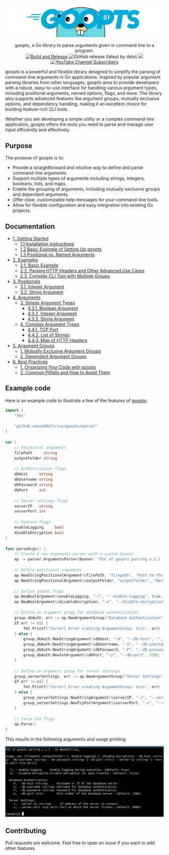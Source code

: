 ![](./.github/banner.png)

<p align="center">
    goopts, a Go library to parse arguments given in command line to a program.
    <br>
    <a href="https://github.com/p0dalirius/goopts/actions/workflows/unit_tests.yaml" title="Build"><img alt="Build and Release" src="https://github.com/p0dalirius/goopts/actions/workflows/unit_tests.yaml/badge.svg"></a>
    <img alt="GitHub release (latest by date)" src="https://img.shields.io/github/v/release/p0dalirius/goopts">
    <a href="https://twitter.com/intent/follow?screen_name=podalirius_" title="Follow"><img src="https://img.shields.io/twitter/follow/podalirius_?label=Podalirius&style=social"></a>
    <a href="https://www.youtube.com/c/Podalirius_?sub_confirmation=1" title="Subscribe"><img alt="YouTube Channel Subscribers" src="https://img.shields.io/youtube/channel/subscribers/UCF_x5O7CSfr82AfNVTKOv_A?style=social"></a>
    <br>
</p>

goopts is a powerful and flexible library designed to simplify the parsing of command-line arguments in Go applications. Inspired by popular argument parsing libraries from other languages, goopts aims to provide developers with a robust, easy-to-use interface for handling various argument types, including positional arguments, named options, flags, and more. The library also supports advanced features like argument groups, mutually exclusive options, and dependency handling, making it an excellent choice for building feature-rich CLI tools.

Whether you are developing a simple utility or a complex command-line application, goopts offers the tools you need to parse and manage user input efficiently and effectively.

## Purpose

The purpose of goopts is to:

- Provide a straightforward and intuitive way to define and parse command-line arguments.
- Support multiple types of arguments including strings, integers, booleans, lists, and maps.
- Enable the grouping of arguments, including mutually exclusive groups and dependent arguments.
- Offer clear, customizable help messages for your command-line tools.
- Allow for flexible configuration and easy integration into existing Go projects.

## Documentation

- [1. Getting Started](./vendor/docs/1.%20Getting%20Started/README.md)
    - [1.1 Installation Instructions](./vendor/docs/1.%20Getting%20Started/1.%20Installation%20Instructions/README.md)
    - [1.2 Basic Example of Setting Up goopts](./vendor/docs/1.%20Getting%20Started/2.%20Basic%20Example%20of%20Setting%20Up%20goopts/README.md)
    - [1.3 Positional vs. Named Arguments](./vendor/docs/1.%20Getting%20Started/3.%20Positional%20vs.%20Named%20Arguments/README.md)
- [2. Examples](./vendor/docs/2.%20Examples/README.md)
    - [2.1. Basic Example](./vendor/docs/2.%20Examples/1.%20Basic%20Example/README.md)
    - [2.2. Parsing HTTP Headers and Other Advanced Use Cases](./vendor/docs/2.%20Examples/2.%20Parsing%20HTTP%20Headers%20and%20Other%20Advanced%20Use%20Cases/README.md)
    - [2.3. Complex CLI Tool with Multiple Groups](./vendor/docs/2.%20Examples/3.%20Complex%20CLI%20Tool%20with%20Multiple%20Groups/README.md)
- [3. Positionals](./vendor/docs/3.%20Positionals/README.md)
    - [3.1. Integer Argument](./vendor/docs/3.%20Positionals/1.%20Integer%20Positional%20Argument/README.md)
    - [3.2. String Argument](./vendor/docs/3.%20Positionals/2.%20String%20Positional%20Argument/README.md)
- [4. Arguments](./vendor/docs/4.%20Arguments/README.md)
    - [3. Simple Argument Types](./vendor/docs/4.%20Arguments/3.%20Simple%20Argument%20Types/README.md)
        - [4.3.1. Boolean Argument](./vendor/docs/4.%20Arguments/3.%20Simple%20Argument%20Types/1.%20Boolean%20Argument/README.md)
        - [4.3.2. Integer Argument](./vendor/docs/4.%20Arguments/3.%20Simple%20Argument%20Types/2.%20Integer%20Argument/README.md)
        - [4.3.3. String Argument](./vendor/docs/4.%20Arguments/3.%20Simple%20Argument%20Types/3.%20String%20Argument/README.md)
    - [4. Complex Argument Types](./vendor/docs/4.%20Arguments/4.%20Complex%20Argument%20Types/README.md)
        - [4.4.1. TCP Port](./vendor/docs/4.%20Arguments/4.%20Complex%20Argument%20Types/1.%20TCP%20Port/README.md)
        - [4.4.2. List of Strings](./vendor/docs/4.%20Arguments/4.%20Complex%20Argument%20Types/2.%20List%20of%20Strings/README.md)
        - [4.4.3. Map of HTTP Headers](./vendor/docs/4.%20Arguments/4.%20Complex%20Argument%20Types/3.%20Map%20of%20HTTP%20Headers/README.md)
- [5. Argument Groups](./vendor/docs/5.%20Argument%20Groups/README.md)
    - [1. Mutually Exclusive Argument Groups](./vendor/docs/5.%20Argument%20Groups/1.%20Mutually%20Exclusive%20Argument%20Groups/README.md)
    - [2. Dependent Argument Groups](./vendor/docs/5.%20Argument%20Groups/2.%20Dependent%20Argument%20Groups/README.md)
- [6. Best Practices](./vendor/docs/6.%20Best%20Practices/README.md)
    - [1. Organizing Your Code with goopts](./vendor/docs/6.%20Best%20Practices/1.%20Organizing%20Your%20Code%20with%20goopts/README.md)
    - [2. Common Pitfalls and How to Avoid Them](./vendor/docs/6.%20Best%20Practices/2.%20Common%20Pitfalls%20and%20How%20to%20Avoid%20Them/README.md)

## Example code

Here is an example code to illustrate a few of the features of [goopts](https://github.com/p0dalirius/goopts):

```go
import (
	"fmt"

	"github.com/p0dalirius/goopts/parser"
)

var (
	// Positional arguments
	filePath     string
	outputFolder string

	// Authentication flags
	dbHost     string
	dbUsername string
	dbPassword string
	dbPort     int

	// Server settings flags
	serverIP   string
	serverPort int

	// Feature flags
	enableLogging     bool
	disableEncryption bool
)

func parseArgs() {
	// Create a new arguments parser with a custom banner
	ap := parser.ArgumentsParser{Banner: "PoC of goopts parsing v.1.1 - by Remi GASCOU (Podalirius)"}

	// Define positional arguments
	ap.NewStringPositionalArgument(&filePath, "filepath", "Path to the input file.")
	ap.NewStringPositionalArgument(&outputFolder, "outputfolder", "Destination folder for output.")

	// Define global flags
	ap.NewBoolArgument(&enableLogging, "-l", "--enable-logging", true, "Enable logging during execution.")
	ap.NewBoolArgument(&disableEncryption, "-e", "--disable-encryption", false, "Disable encryption for data transfer.")

	// Define an argument group for database authentication
	group_dbAuth, err := ap.NewArgumentGroup("Database Authentication")
	if err != nil {
		fmt.Printf("[error] Error creating ArgumentGroup: %s\n", err)
	} else {
		group_dbAuth.NewStringArgument(&dbHost, "-H", "--db-host", "", true, "Hostname or IP of the database server.")
		group_dbAuth.NewStringArgument(&dbUsername, "-U", "--db-username", "", true, "Username for database authentication.")
		group_dbAuth.NewStringArgument(&dbPassword, "-P", "--db-password", "", true, "Password for database authentication.")
		group_dbAuth.NewIntArgument(&dbPort, "-p", "--db-port", 3306, false, "Port number of the database server.")
	}

	// Define an argument group for server settings
	group_serverSettings, err := ap.NewArgumentGroup("Server Settings")
	if err != nil {
		fmt.Printf("[error] Error creating ArgumentGroup: %s\n", err)
	} else {
		group_serverSettings.NewStringArgument(&serverIP, "-i", "--server-ip", "", true, "IP address of the server to connect.")
		group_serverSettings.NewTcpPortArgument(&serverPort, "-s", "--server-port", 8080, false, "Port on which the server listens.")
	}

	// Parse the flags
	ap.Parse()
}
```

This results in the following arguments and usage printing:

![](./.github/example.png)

## Contributing

Pull requests are welcome. Feel free to open an issue if you want to add other features.
